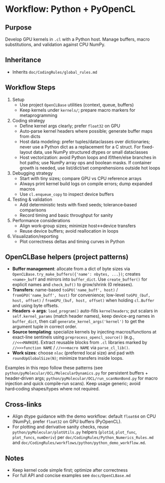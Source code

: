 # Workflow: Python + PyOpenCL

## Purpose
Develop GPU kernels in `.cl` with a Python host. Manage buffers, macro substitutions, and validation against CPU NumPy.

## Inheritance
- Inherits `doc/CodingRules/global_rules.md`

## Workflow Steps
1. Setup
   - Use project `OpenCLBase` utilities (context, queue, buffers)
   - Keep kernels under `kernels/`; prepare macro markers for metaprogramming
2. Coding strategy
   - Define kernel args clearly; prefer `float32` on GPU
   - Auto‑parse kernel headers where possible; generate buffer maps from dicts
   - Host data modeling: prefer tuples/dataclasses over dictionaries; never use a Python dict as a replacement for a C struct. For fixed-layout data, use NumPy structured dtypes or small dataclasses
   - Host vectorization: avoid Python loops and if/then/else branches in hot paths; use NumPy array ops and boolean masks. If container growth is needed, use list/dict/set comprehensions outside hot loops
3. Debugging strategy
   - Start with tiny sizes; compare GPU vs CPU reference arrays
   - Always print kernel build logs on compile errors; dump expanded macros
   - Use `cl.enqueue_copy` to inspect device buffers
4. Testing & validation
   - Add deterministic tests with fixed seeds; tolerance‑based comparisons
   - Record timing and basic throughput for sanity
5. Performance considerations
   - Align work‑group sizes; minimize host↔device transfers
   - Reuse device buffers; avoid reallocation in loops
6. Visualization/reporting
   - Plot correctness deltas and timing curves in Python

## OpenCLBase helpers (project patterns)
- __Buffer management__: allocate from a dict of byte sizes via `OpenCLBase.try_make_buffers({'name': nbytes, ...})`; creates `<name>_buff` and mirrors into `buffer_dict`. Use `create_buffer()` for explicit names and `check_buf()` to grow/shrink (0 releases).
- __Transfers__: name-based `toGPU('name_buff', host)` / `fromGPU('name_buff', host)` for convenience; low-level `toGPU_(buf, host, offset)` / `fromGPU_(buf, host, offset)` when holding `cl.Buffer` and using byte offsets.
- __Headers → args__: `load_program()` auto-fills `kernelheaders`; put scalars in `self.kernel_params` (match header names), keep device-arg names in `buffer_dict`, then call `generate_kernel_args('kernel')` to get the argument tuple in correct order.
- __Source templating__: specialize kernels by injecting macros/functions at exact-line sentinels using `preprocess_opencl_source()` (e.g., `//<<<MARKER`). Extract reusable blocks from `.cl` libraries marked by `//>>>function NAME` / `//>>>macro NAME` via `parse_cl_lib()`.
- __Work sizes__: choose `nloc` (preferred local size) and pad with `roundUpGlobalSize(N)`; minimize transfers inside loops.

Examples in this repo follow these patterns (see `python/pyMolecular/OCL/MolecularDynamics.py` for persistent buffers + header‑driven args; `python/pyMolecular/OCL/run_scanNonBond.py` for macro injection and quick compile‑run scans). Keep usage generic; avoid hard‑coding shapes/types where not required.

## Cross-links
- Align dtype guidance with the demo workflow: default `float64` on CPU (NumPy), prefer `float32` on GPU buffers (PyOpenCL).
- For plotting and derivative sanity checks, reuse `python/pyMolecular/plotUtils.py` helpers (`plot1d`, `plot_func`, `plot_funcs`, `numDeriv`) per `doc/CodingRules/Python_Numerics_Rules.md` and `doc/CodingRules/workflows/python/python_demo_workflow.md`.

## Notes
- Keep kernel code simple first; optimize after correctness
- For full API and concise examples see `docs/OpenCLBase.md`
